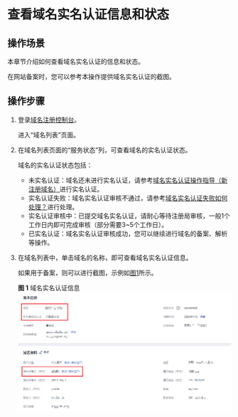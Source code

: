 # 查看域名实名认证信息和状态<a name="domain_ug_320005"></a>

## 操作场景<a name="zh-cn_topic_0193892080_section12791728139"></a>

本章节介绍如何查看域名实名认证的信息和状态。

在网站备案时，您可以参考本操作提供域名实名认证的截图。

## 操作步骤<a name="section017813018541"></a>

1.  登录[域名注册控制台](https://console.huaweicloud.com/domain/?region=cn-north-4#/domain/list)。

    进入“域名列表”页面。

2.  在域名列表页面的“服务状态”列，可查看域名的实名认证状态。

    域名的实名认证状态包括：

    -   未实名认证：域名还未进行实名认证，请参考[域名实名认证操作指导（新注册域名）](域名实名认证操作指导（新注册域名）.md)进行实名认证。
    -   实名认证失败：域名实名认证审核不通过，请参考[域名实名认证失败如何处理？](https://support.huaweicloud.com/domain_faq/domain_faq_040304.html)进行处理。
    -   实名认证审核中：已提交域名实名认证，请耐心等待注册局审核，一般1个工作日内即可完成审核（部分需要3\~5个工作日）。
    -   已实名认证：域名实名认证审核成功，您可以继续进行域名的备案、解析等操作。

3.  在域名列表中，单击域名的名称，即可查看域名实名认证信息。

    如果用于备案，则可以进行截图，示例如[图1](#fig1556618743613)所示。

    **图 1**  域名实名认证信息<a name="fig1556618743613"></a>  
    ![](figures/域名实名认证信息.png "域名实名认证信息")


